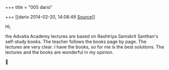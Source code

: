 +++
title = "005 dario"

+++
[[dario	2014-02-20, 14:08:49 [Source](https://groups.google.com/g/samskrita/c/eUYi1Ptj7Xw)]]



Hi,

the Advaita Academy lectures are based on Rashtriya Samskrit Santhan's self-study books. The teacher follows the books page by page. The lectures are very clear. I have the books, so for me is the best solutions. The lectures and the books are wonderful in my opinion.



